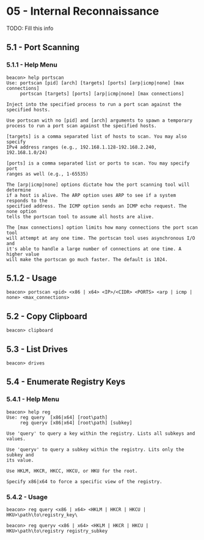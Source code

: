 # 05 - Internal Reconnaissance

TODO: Fill this info

## 5.1 - Port Scanning

### 5.1.1 - Help Menu

```
beacon> help portscan
Use: portscan [pid] [arch] [targets] [ports] [arp|icmp|none] [max connections]
     portscan [targets] [ports] [arp|icmp|none] [max connections]

Inject into the specified process to run a port scan against the specified hosts.

Use portscan with no [pid] and [arch] arguments to spawn a temporary
process to run a port scan against the specified hosts.

[targets] is a comma separated list of hosts to scan. You may also specify
IPv4 address ranges (e.g., 192.168.1.128-192.168.2.240, 192.168.1.0/24)

[ports] is a comma separated list or ports to scan. You may specify port
ranges as well (e.g., 1-65535)

The [arp|icmp|none] options dictate how the port scanning tool will determine
if a host is alive. The ARP option uses ARP to see if a system responds to the
specified address. The ICMP option sends an ICMP echo request. The none option 
tells the portscan tool to assume all hosts are alive.

The [max connections] option limits how many connections the port scan tool
will attempt at any one time. The portscan tool uses asynchronous I/O and
it's able to handle a large number of connections at one time. A higher value
will make the portscan go much faster. The default is 1024.
```

## 5.1.2 - Usage

`beacon> portscan <pid> <x86 | x64> <IP>/<CIDR> <PORTS> <arp | icmp | none> <max_connections>`

## 5.2 - Copy Clipboard

`beacon> clipboard`

## 5.3 - List Drives

`beacon> drives`

## 5.4 - Enumerate Registry Keys

### 5.4.1 - Help Menu

```
beacon> help reg
Use: reg query  [x86|x64] [root\path]
     reg queryv [x86|x64] [root\path] [subkey]

Use 'query' to query a key within the registry. Lists all subkeys and values.

Use 'queryv' to query a subkey within the registry. Lits only the subkey and 
its value.

Use HKLM, HKCR, HKCC, HKCU, or HKU for the root.

Specify x86|x64 to force a specific view of the registry.
```

### 5.4.2 - Usage

`beacon> reg query <x86 | x64> <HKLM | HKCR | HKCU | HKU>\path\to\registry_key\`

`beacon> reg queryv <x86 | x64> <HKLM | HKCR | HKCU | HKU>\path\to\registry registry_subkey`